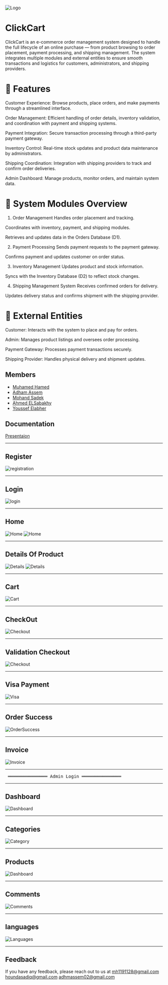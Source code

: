 
![Logo](https://media2.dev.to/dynamic/image/width=1000,height=420,fit=cover,gravity=auto,format=auto/https%3A%2F%2Fdev-to-uploads.s3.amazonaws.com%2Fuploads%2Farticles%2F9n8r4s8dnq63xxwguojm.jpeg)


# ClickCart

ClickCart is an e-commerce order management system designed to handle the full lifecycle of an online purchase — from product browsing to order placement, payment processing, and shipping management. The system integrates multiple modules and external entities to ensure smooth transactions and logistics for customers, administrators, and shipping providers.

# 🚀 Features
Customer Experience: Browse products, place orders, and make payments through a streamlined interface.

Order Management: Efficient handling of order details, inventory validation, and coordination with payment and shipping systems.

Payment Integration: Secure transaction processing through a third-party payment gateway.

Inventory Control: Real-time stock updates and product data maintenance by administrators.

Shipping Coordination: Integration with shipping providers to track and confirm order deliveries.

Admin Dashboard: Manage products, monitor orders, and maintain system data.

# 🧩 System Modules Overview
1. Order Management 
Handles order placement and tracking.

Coordinates with inventory, payment, and shipping modules.

Retrieves and updates data in the Orders Database (D1).

2. Payment Processing 
Sends payment requests to the payment gateway.

Confirms payment and updates customer on order status.

3. Inventory Management 
Updates product and stock information.

Syncs with the Inventory Database (D2) to reflect stock changes.

4. Shipping Management System 
Receives confirmed orders for delivery.

Updates delivery status and confirms shipment with the shipping provider.

# 🔗 External Entities
Customer: Interacts with the system to place and pay for orders.

Admin: Manages product listings and oversees order processing.

Payment Gateway: Processes payment transactions securely.

Shipping Provider: Handles physical delivery and shipment updates.


## Members

- [Muhamed Hamed](https://github.com/muhamedhamedvl)
- [Adham Assem](https://github.com/sioranx69)
- [Mohand Sadek](https://github.com/Muhanned-Sadk)
- [Ahmed ELSabakhy](https://github.com/Ahmed-Alsebakhy)
- [Youssef Elabher](https://github.com/usifelabher)


## Documentation

[Presentaion](https://drive.google.com/file/d/1UoKF0Ohr2b-b3aeeBLQldeUiVMpaA5TM/view?usp=sharing)
________________________________________________________________________________________________________________________________________________
## Register
![registration](Images/Register.png)
________________________________________________________________________________________________________________________________________________
## Login
![login](Images/Login.png)
________________________________________________________________________________________________________________________________________________
## Home
![Home](Images/Home1.png)
![Home](Images/Home2.png)
________________________________________________________________________________________________________________________________________________
## Details Of Product
![Details](Images/Details1.png)
![Details](Images/Details2.png)
________________________________________________________________________________________________________________________________________________
## Cart
![Cart](Images/Cart.png)
________________________________________________________________________________________________________________________________________________
## CheckOut
![Checkout](Images/Checkout.png)
________________________________________________________________________________________________________________________________________________
## Validation Checkout
![Checkout](Images/MakingSurePaymentDetails.png)
________________________________________________________________________________________________________________________________________________
## Visa Payment
![Visa](Images/VisaPayment.png)
________________________________________________________________________________________________________________________________________________
## Order Success
![OrderSuccess](Images/OrderSuccess.png)
________________________________________________________________________________________________________________________________________________
## Invoice
![Invoice](Images/Invoice2.png)
________________________________________________________________________________________________________________________________________________
<pre> ═══════════════ Admin Login ═══════════════ </pre>
________________________________________________________________________________________________________________________________________________
## Dashboard
![Dashboard](Images/DaahboadForTeam.png)
________________________________________________________________________________________________________________________________________________
## Categories
![Category](Images/Categories.png)
________________________________________________________________________________________________________________________________________________
## Products
![Dashboard](Images/ProductsDashboard.png)
________________________________________________________________________________________________________________________________________________
## Comments
![Comments](Images/Comments.png)
________________________________________________________________________________________________________________________________________________
## languages
![Languages](Images/Languages.png)
________________________________________________________________________________________________________________________________________________
## Feedback
If you have any feedback, please reach out to us at 
mh1191128@gmail.com
houndasadiq@gmail.com
adhmassem02@gmail.com

